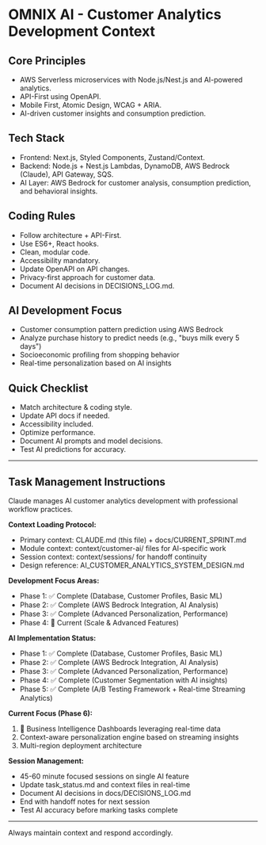 # OMNIX AI - Customer Analytics Development Context

## Core Principles
- AWS Serverless microservices with Node.js/Nest.js and AI-powered analytics.
- API-First using OpenAPI.
- Mobile First, Atomic Design, WCAG + ARIA.
- AI-driven customer insights and consumption prediction.

## Tech Stack
- Frontend: Next.js, Styled Components, Zustand/Context.
- Backend: Node.js + Nest.js Lambdas, DynamoDB, AWS Bedrock (Claude), API Gateway, SQS.
- AI Layer: AWS Bedrock for customer analysis, consumption prediction, and behavioral insights.

## Coding Rules
- Follow architecture + API-First.
- Use ES6+, React hooks.
- Clean, modular code.
- Accessibility mandatory.
- Update OpenAPI on API changes.
- Privacy-first approach for customer data.
- Document AI decisions in DECISIONS_LOG.md.

## AI Development Focus
- Customer consumption pattern prediction using AWS Bedrock
- Analyze purchase history to predict needs (e.g., "buys milk every 5 days")
- Socioeconomic profiling from shopping behavior
- Real-time personalization based on AI insights

## Quick Checklist
- Match architecture & coding style.
- Update API docs if needed.
- Accessibility included.
- Optimize performance.
- Document AI prompts and model decisions.
- Test AI predictions for accuracy.

---

## Task Management Instructions

Claude manages AI customer analytics development with professional workflow practices.

**Context Loading Protocol:**
- Primary context: CLAUDE.md (this file) + docs/CURRENT_SPRINT.md
- Module context: context/customer-ai/ files for AI-specific work
- Session context: context/sessions/ for handoff continuity
- Design reference: AI_CUSTOMER_ANALYTICS_SYSTEM_DESIGN.md

**Development Focus Areas:**
- Phase 1: ✅ Complete (Database, Customer Profiles, Basic ML)
- Phase 2: ✅ Complete (AWS Bedrock Integration, AI Analysis)
- Phase 3: ✅ Complete (Advanced Personalization, Performance)
- Phase 4: 🚀 Current (Scale & Advanced Features)

**AI Implementation Status:**
- Phase 1: ✅ Complete (Database, Customer Profiles, Basic ML)
- Phase 2: ✅ Complete (AWS Bedrock Integration, AI Analysis)
- Phase 3: ✅ Complete (Advanced Personalization, Performance)
- Phase 4: ✅ Complete (Customer Segmentation with AI insights)
- Phase 5: ✅ Complete (A/B Testing Framework + Real-time Streaming Analytics)

**Current Focus (Phase 6):**
1. 🚀 Business Intelligence Dashboards leveraging real-time data
2. Context-aware personalization engine based on streaming insights
3. Multi-region deployment architecture

**Session Management:**
- 45-60 minute focused sessions on single AI feature
- Update task_status.md and context files in real-time
- Document AI decisions in docs/DECISIONS_LOG.md
- End with handoff notes for next session
- Test AI accuracy before marking tasks complete

---

Always maintain context and respond accordingly.
